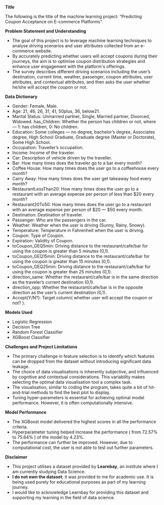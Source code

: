 **Title**

The following is the title of the machine learning project: “Predicting Coupon Acceptance on E-commerce Platforms”.

**Problem Statement and Understanding**

- The goal of this project is to leverage machine learning techniques to analyse driving scenarios and user attributes collected from an e-commerce website.
- By accurately predicting whether users will accept coupons during their journeys, the aim is to optimise coupon distribution strategies and enhance user engagement with the platform's offerings.
- The survey describes different driving scenarios including the user’s destination, current time, weather, passenger, coupon attributes, user attributes, and contextual attributes, and then asks the user whether he/she will accept the coupon or not.

**Data Dictionary**

- Gender: Female, Male.
- Age: 21, 46, 26, 31, 41, 50plus, 36, below21.
- Marital Status: Unmarried partner, Single, Married partner, Divorced, Widowed.
has_Children: Whether the person has children or not, where — 1: has children, 0: No children.
- Education: Some colleges — no degree, bachelor’s degree, Associates degree, High School Graduate, Graduate degree (Master or Doctorate), Some High School.
- Occupation: Traveller’s occupation.
- Income: Income of the traveler.
- Car: Description of vehicle driven by the traveller.
- Bar: How many times does the traveler go to a bar every month?
- Coffee House: How many times does the user go to a coffeehouse every month?
- Carry Away: How many times does the user get takeaway food every month?
- RestaurantLessThan20: How many times does the user go to a restaurant with an average expense per person of less than $20 every month?
- Restaurant20To50: How many times does the user go to a restaurant with an average expense per person of $20 — $50 every month.
- Destination: Destination of traveler.
- Passenger: Who are the passengers in the car.
- Weather: Weather when the user is driving (Sunny, Rainy, Snowy).
- Temperature: Temperature in Fahrenheit when the user is driving.
- Coupon: Type of Coupon.
- Expiration: Validity of Coupon.
- toCoupon_GEQ5min: Driving distance to the restaurant/cafe/bar for using the coupon is greater than 5 minutes (0,1).
- toCoupon_GEQ15min: Driving distance to the restaurant/cafe/bar for using the coupon is greater than 15 minutes (0,1).
- toCoupon_GEQ25min: Driving distance to the restaurant/cafe/bar for using the coupon is greater than 25 minutes (0,1).
- direction_same: Whether the restaurant/cafe/bar is in the same direction as the traveler’s current destination (0,1).
- direction_opp: Whether the restaurant/cafe/bar is in the opposite direction as the user’s current destination (0,1).
- Accept(Y/N?): Target column( whether user will accept the coupon or not? ).

**Models Used**

- Logistic Regression
- Decision Tree
- Random Forest Classifier
- XGBoost Classifier

**Challenges and Project Limitations**

- The primary challenge in feature selection is to identify which features can be dropped from the dataset without introducing significant data leakage.
- The choice of data visualisations is inherently subjective, and influenced by cognitive and contextual considerations. This variability makes selecting the optimal data visualisation tool a complex task.
- The visualisation, similar to coding the program, takes quite a bit of hit-and-trial methods to find the best plot to display.
- Tuning hyper-parameters is essential for achieving optimal model performance. However, it is often computationally intensive.

**Model Performance**

- The XGBoost model delivered the highest scores in all the performance criteria.
- Hyperparameter tuning helped increase the performance ( from 72.57% to 75.64% ) of the model by 4.23%.
- The performance can further be improved. However, due to computational cost, the user is not able to test out further parameters.

**Disclaimer**

- This project utilises a dataset provided by **Learnbay**, an institute where I am currently studying Data Science.
- **I do not own the dataset**; it was provided to me for academic use. It is being used purely for educational purposes as part of my learning journey.
- I would like to acknowledge Learnbay for providing this dataset and supporting my learning in the field of data science.
